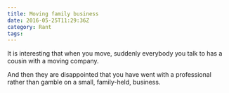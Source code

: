 ```yaml
---
title: Moving family business
date: 2016-05-25T11:29:36Z
category: Rant
tags:
---
```


It is interesting that when you move, suddenly everybody you talk to has a cousin with a moving company.

And then they are disappointed that you have went with a professional rather than gamble on a small, family-held, business.
